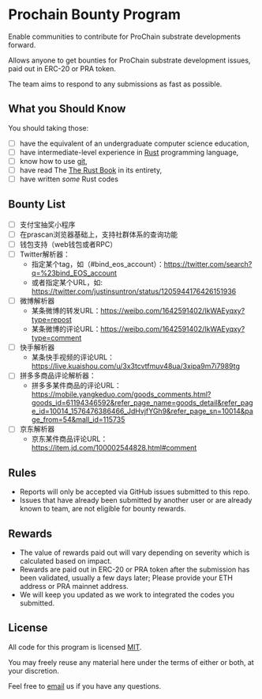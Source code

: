 # Prochain Bounty Program

Enable communities to contribute for ProChain substrate developments forward.

Allows anyone to get bounties for ProChain substrate development issues, paid out in ERC-20 or PRA token. 

The team aims to respond to any submissions as fast as possible.

## What you Should Know

You should taking those:

- [ ] have the equivalent of an undergraduate computer science education,
- [ ] have intermediate-level experience in [Rust] programming language,
- [ ] know how to use [git],
- [ ] have read The [The Rust Book] in its entirety,
- [ ] have written _some_ Rust codes

## Bounty List

- [ ] 支付宝抽奖小程序
- [ ] 在prascan浏览器基础上，支持社群体系的查询功能
- [ ] 钱包支持（web钱包或者RPC）
- [ ] Twitter解析器：
  - 指定某个tag，如（#bind_eos_account）：https://twitter.com/search?q=%23bind_EOS_account 
  - 或者指定某个URL，如: https://twitter.com/justinsuntron/status/1205944176426151936
- [ ] 微博解析器
  - 某条微博的转发URL：https://weibo.com/1642591402/IkWAEyqxy?type=repost
  - 某条微博的评论URL：https://weibo.com/1642591402/IkWAEyqxy?type=comment
- [ ] 快手解析器
  - 某条快手视频的评论URL：https://live.kuaishou.com/u/3x3tcvtfmuv48ua/3xipa9m7i7989tg
- [ ] 拼多多商品评论解析器：
  - 拼多多某件商品的评论URL：https://mobile.yangkeduo.com/goods_comments.html?goods_id=61194346592&refer_page_name=goods_detail&refer_page_id=10014_1576476386466_JdHvjfYGh9&refer_page_sn=10014&page_from=54&mall_id=115735
- [ ] 京东解析器
   - 京东某件商品评论URL：https://item.jd.com/100002544828.html#comment

## Rules

- Reports will only be accepted via GitHub issues submitted to this repo.
- Issues that have already been submitted by another user or are already known to team, are not eligible for bounty rewards.

## Rewards

- The value of rewards paid out will vary depending on severity which is calculated based on impact.
- Rewards are paid out in ERC-20 or PRA token after the submission has been validated, usually a few days later; Please provide your ETH address or PRA mainnet address.
- We will keep you updated as we work to integrated the codes you submitted.

## License

All code for this program is licensed [MIT]. 

You may freely reuse any material here under the terms of either or both, at your discretion.

Feel free to [email](mailto:i@chain.pro) us if you have any questions.

<!-- links -->
[Rust]: https://www.rust-lang.org/
[The Rust Book]: https://doc.rust-lang.org/book/
[git]: https://git-scm.com/
[MIT]: https://opensource.org/licenses/MIT

